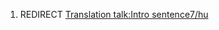 1.  REDIRECT [Translation talk:Intro
    sentence7/hu](Translation_talk:Intro_sentence7/hu "wikilink")